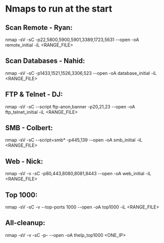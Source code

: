 # Nmaps to run at the start

## Scan Remote - Ryan:
nmap -sV -sC -p22,5800,5900,5901,3389,1723,5631 --open -oA remote_initial -iL <RANGE_FILE>

## Scan Databases - Nahid:
nmap -sV -sC -p1433,1521,1526,3306,523 --open -oA database_initial -iL <RANGE_FILE>

## FTP & Telnet - DJ:
nmap -sV -sC --script ftp-anon,banner -p20,21,23 --open -oA ftp_telnet_initial -iL <RANGE_FILE>

## SMB - Colbert:
nmap -sV -sC --script=smb* -p445,139 --open -oA smb_initial -iL <RANGE_FILE>

## Web - Nick:
nmap -sV -v -sC -p80,443,8080,8081,8443 --open -oA web_initial -iL <RANGE_FILE>

## Top 1000:
nmap -sV -sC -v --top-ports 1000 --open -oA top1000 -iL <RANGE_FILE>

## All-cleanup:
nmap -sV -v -sC -p- --open -oA theIp_top1000 <ONE_IP>
